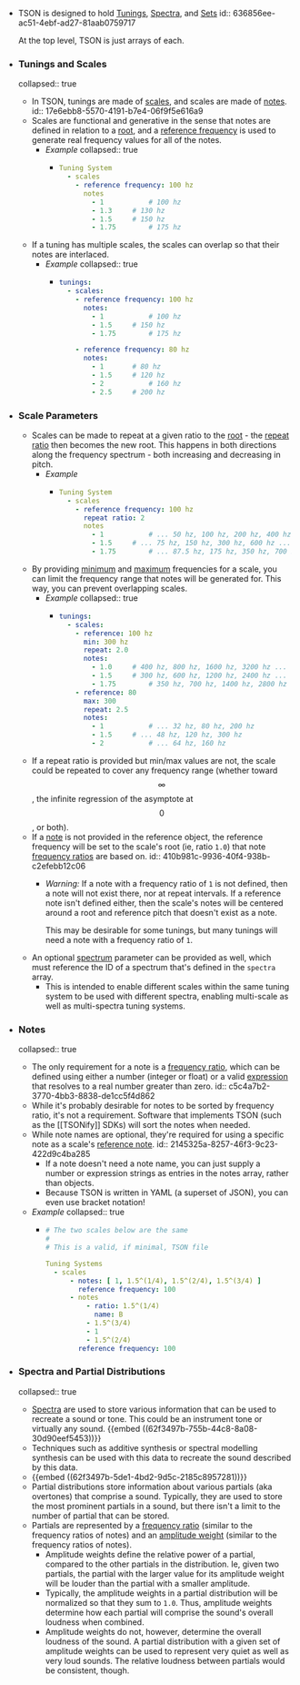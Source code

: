 - TSON is designed to hold [Tunings](((62911960-76e1-4cb8-81a7-ee92fc8019b8))), [Spectra](((6291b083-cb55-4961-8a93-e977afd6dc98))), and [Sets](((6291b0c2-024a-45e7-86dc-4d149993c94e)))
  id:: 636856ee-ac51-4ebf-ad27-81aab0759717
  
  At the top level, TSON is just arrays of each.
- ### Tunings and Scales
  collapsed:: true
	- In TSON, tunings are made of [scales](((629122d9-4089-4ca0-80af-bf8540b22d82))), and scales are made of [notes](((62918617-11a6-4911-abd6-d068605aaa73))).
	  id:: 17e6ebb8-5570-4191-b7e4-06f9f5e616a9
	- Scales are functional and generative in the sense that notes are defined in relation to a [root](((62919617-9d52-416c-be4f-c72edbbbda0f))), and a [reference frequency](((62919254-679c-4edd-aacc-105fc45c85b2))) is used to generate real frequency values for all of the notes.
		- *Example*
		  collapsed:: true
			- ```yaml
			  Tuning System
			    - scales
			      - reference frequency: 100 hz
			        notes
			          - 1			# 100 hz
			          - 1.3		# 130 hz
			          - 1.5		# 150 hz
			          - 1.75		# 175 hz
			  ```
	- If a tuning has multiple scales, the scales can overlap so that their notes are interlaced.
		- *Example*
		  collapsed:: true
			- ```yaml
			  tunings:
			    - scales:
			      - reference frequency: 100 hz
			        notes:
			          - 1			# 100 hz
			          - 1.5		# 150 hz
			          - 1.75		# 175 hz
			  
			      - reference frequency: 80 hz
			        notes:
			          - 1 		# 80 hz
			          - 1.5		# 120 hz
			          - 2			# 160 hz
			          - 2.5		# 200 hz
			  ```
- ### Scale Parameters
	- Scales can be made to repeat at a given ratio to the [root](((62919617-9d52-416c-be4f-c72edbbbda0f))) - the [repeat ratio](((6291924c-5500-456e-9cca-6a138f6e16c6))) then becomes the new root. This happens in both directions along the frequency spectrum - both increasing and decreasing in pitch.
		- *Example*
			- ```yaml
			  Tuning System
			    - scales
			      - reference frequency: 100 hz
			        repeat ratio: 2
			        notes
			          - 1			# ... 50 hz, 100 hz, 200 hz, 400 hz ...
			          - 1.5		# ... 75 hz, 150 hz, 300 hz, 600 hz ...
			          - 1.75		# ... 87.5 hz, 175 hz, 350 hz, 700 hz ...
			  ```
	- By providing [minimum](((6296c474-695c-450e-9ecb-d0c2fac4ad30))) and [maximum](((6291bc28-1b8c-4517-b0b8-d8a6d001ce91))) frequencies for a scale, you can limit the frequency range that notes will be generated for. This way, you can prevent overlapping scales.
		- *Example*
		  collapsed:: true
			- ```yaml
			  tunings:
			    - scales:
			      - reference: 100 hz
			        min: 300 hz
			        repeat: 2.0
			        notes:
			          - 1.0		# 400 hz, 800 hz, 1600 hz, 3200 hz ...
			          - 1.5		# 300 hz, 600 hz, 1200 hz, 2400 hz ...
			          - 1.75		# 350 hz, 700 hz, 1400 hz, 2800 hz ...
			      - reference: 80
			        max: 300
			        repeat: 2.5
			        notes:
			          - 1			# ... 32 hz, 80 hz, 200 hz
			          - 1.5		# ... 48 hz, 120 hz, 300 hz
			          - 2			# ... 64 hz, 160 hz
			  ```
	- If a repeat ratio is provided but min/max values are not, the scale could be repeated to cover any frequency range (whether toward $$\infty$$, the infinite regression of the asymptote at $$0$$, or both).
	- If a [note](((62919243-8c47-4050-b49c-ca654d73e36b))) is not provided in the reference object, the reference frequency will be set to the scale's root (ie, ratio `1.0`) that note [frequency ratios](((62918b58-f893-48c9-b530-4102f7f3c173))) are based on.
	  id:: 410b981c-9936-40f4-938b-c2efebb12c06
		- *Warning:* If a note with a frequency ratio of `1` is not defined, then a note will not exist there, nor at repeat intervals. If a reference note isn't defined either, then the scale's notes will be centered around a root and reference pitch that doesn't exist as a note.
		  
		  This may be desirable for some tunings, but many tunings will need a note with a frequency ratio of  `1`.
	- An optional [spectrum](((62f2aa52-4de4-4e95-8e5a-a90fa4f99e4e))) parameter can be provided as well, which must reference the ID of a spectrum that's defined in the `spectra` array.
		- This is intended to enable different scales within the same tuning system to be used with different spectra, enabling multi-scale as well as multi-spectra tuning systems.
- ### Notes
  collapsed:: true
	- The only requirement for a note is a [frequency ratio](((62918b58-f893-48c9-b530-4102f7f3c173))), which can be defined using either a number (integer or float) or a valid [expression](((629146bc-6e1e-4a00-b2a0-5c205cfb23c6))) that resolves to a real number greater than zero.
	  id:: c5c4a7b2-3770-4bb3-8838-de1cc5f4d862
	- While it's probably desirable for notes to be sorted by frequency ratio, it's not a requirement. Software that implements TSON (such as the [[TSONify]] SDKs) will sort the notes when needed.
	- While note names are optional, they're required for using a specific note as a scale's [reference note](((62919243-8c47-4050-b49c-ca654d73e36b))).
	  id:: 2145325a-8257-46f3-9c23-422d9c4ba285
		- If a note doesn't need a note name, you can just supply a number or expression strings as entries in the notes array, rather than objects.
		- Because TSON is written in YAML (a superset of JSON), you can even use bracket notation!
	- *Example*
	  collapsed:: true
		- ```yaml
		  # The two scales below are the same
		  #
		  # This is a valid, if minimal, TSON file
		  
		  Tuning Systems
		    - scales
		        - notes: [ 1, 1.5^(1/4), 1.5^(2/4), 1.5^(3/4) ]
		          reference frequency: 100
		        - notes
		            - ratio: 1.5^(1/4)
		              name: B
		            - 1.5^(3/4)
		            - 1
		            - 1.5^(2/4)
		          reference frequency: 100
		  ```
- ### Spectra and Partial Distributions
  collapsed:: true
	- [Spectra](((62f2aa52-4de4-4e95-8e5a-a90fa4f99e4e))) are used to store various information that can be used to recreate a sound or tone. This could be an instrument tone or virtually any sound.
	  {{embed ((62f3497b-755b-44c8-8a08-30d90eef5453))}}
	- Techniques such as additive synthesis or spectral modelling synthesis can be used with this data to recreate the sound described by this data.
	- {{embed ((62f3497b-5de1-4bd2-9d5c-2185c8957281))}}
	- Partial distributions store information about various partials (aka overtones) that comprise a sound. Typically, they are used to store the most prominent partials in a sound, but there isn't a limit to the number of partial that can be stored.
	- Partials are represented by a [frequency ratio](((62918b58-f893-48c9-b530-4102f7f3c173))) (similar to the frequency ratios of notes) and an [amplitude weight](((63111de0-f636-40c4-8c5f-da2c9164619b))) (similar to the frequency ratios of notes).
		- Amplitude weights define the relative power of a partial, compared to the other partials in the distribution. Ie, given two partials, the partial with the larger value for its amplitude weight will be louder than the partial with a smaller amplitude.
		- Typically, the amplitude weights in a partial distribution will be normalized so that they sum to `1.0`. Thus, amplitude weights determine how each partial will comprise the sound's overall loudness when combined.
		- Amplitude weights do not, however, determine the overall loudness of the sound. A partial distribution with a given set of amplitude weights can be used to represent very quiet as well as very loud sounds. The relative loudness between partials would be consistent, though.